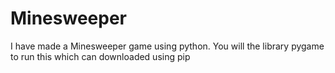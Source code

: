 # Minesweeper
I have made a Minesweeper game using python. 
You will the library pygame to run this which can downloaded using pip 
